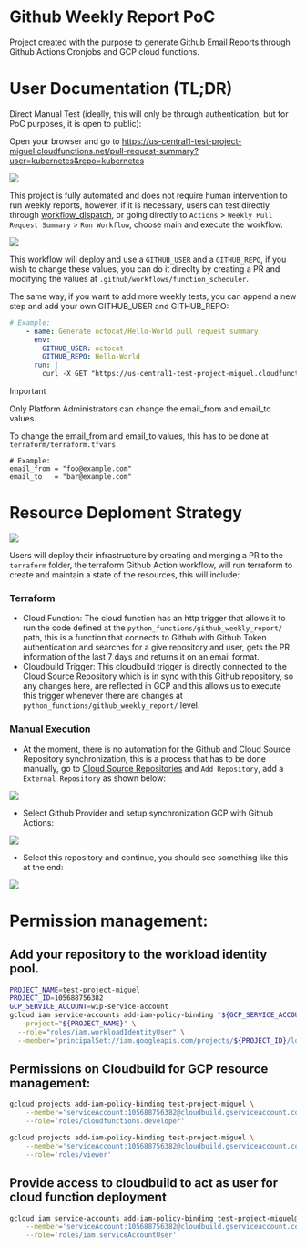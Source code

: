 # Github Weekly Report PoC

Project created with the purpose to generate Github Email Reports through Github Actions Cronjobs and GCP cloud functions.

# User Documentation (TL;DR)

Direct Manual Test (ideally, this will only be through authentication, but for PoC purposes, it is open to public):

Open your browser and go to https://us-central1-test-project-miguel.cloudfunctions.net/pull-request-summary?user=kubernetes&repo=kubernetes

![](img/easy-test.png)

This project is fully automated and does not require human intervention to run weekly reports, however, if it is necessary, users can test directly through [workflow_dispatch](https://github.com/miguelortize/github-weekly-report/actions/workflows/function_scheduler.yml), or going directly to `Actions` > `Weekly Pull Request Summary` > `Run Workflow`, choose main and execute the workflow.

![](img/run-workflow.png)

This workflow will deploy and use a `GITHUB_USER` and a `GITHUB_REPO`, if you wish to change these values, you can do it direclty by creating a PR and modifying the values at `.github/workflows/function_scheduler`.

The same way, if you want to add more weekly tests, you can append a new step and add your own GITHUB_USER and GITHUB_REPO:

```yaml
# Example:
    - name: Generate octocat/Hello-World pull request summary
      env:
        GITHUB_USER: octocat
        GITHUB_REPO: Hello-World
      run: |
        curl -X GET "https://us-central1-test-project-miguel.cloudfunctions.net/pull-request-summary?user=${{ env.GITHUB_USER }}&repo=${{ env.GITHUB_REPO }}"
```

> [!IMPORTANT]  
> Only Platform Administrators can change the email_from and email_to values.

To change the email_from and email_to values, this has to be done at `terraform/terraform.tfvars`

```hcl
# Example:
email_from = "foo@example.com"
email_to   = "bar@example.com"
```

# Resource Deploment Strategy

![](img/sailpoint-iac.png)

Users will deploy their infrastructure by creating and merging a PR to the `terraform` folder, the terraform Github Action workflow, will run terraform to create and maintain a state of the resources, this will include:

### Terraform

- Cloud Function: The cloud function has an http trigger that allows it to run the code defined at the `python_functions/github_weekly_report/` path, this is a function that connects to Github with Github Token authentication and searches for a give repository and user, gets the PR information of the last 7 days and returns it on an email format.
- Cloudbuild Trigger: This cloudbuild trigger is directly connected to the Cloud Source Repository which is in sync with this Github repository, so any changes here, are reflected in GCP and this allows us to execute this trigger whenever there are changes at `python_functions/github_weekly_report/` level.

### Manual Execution

- At the moment, there is no automation for the Github and Cloud Source Repository synchronization, this is a process that has to be done manually, go to [Cloud Source Repositories](https://source.cloud.google.com/test-project-miguel?authuser=0) and `Add Repository`, add a `External Repository` as shown below:

![](img/external-repo.png)

- Select Github Provider and setup synchronization GCP with Github Actions:

![](img/authorize-gcp-gh.png)

- Select this repository and continue, you should see something like this at the end:

![](img/gh-connected.png)

# Permission management:

## Add your repository to the workload identity pool.

```bash
PROJECT_NAME=test-project-miguel
PROJECT_ID=105688756382
GCP_SERVICE_ACCOUNT=wip-service-account
gcloud iam service-accounts add-iam-policy-binding "${GCP_SERVICE_ACCOUNT}@${PROJECT_NAME}.iam.gserviceaccount.com" \
  --project="${PROJECT_NAME}" \
  --role="roles/iam.workloadIdentityUser" \
  --member="principalSet://iam.googleapis.com/projects/${PROJECT_ID}/locations/global/workloadIdentityPools/liatrio-xyz-poc/attribute.repository/miguelortize/github-weekly-report"
```

## Permissions on Cloudbuild for GCP resource management:


```bash
gcloud projects add-iam-policy-binding test-project-miguel \
    --member='serviceAccount:105688756382@cloudbuild.gserviceaccount.com' \
    --role='roles/cloudfunctions.developer'

gcloud projects add-iam-policy-binding test-project-miguel \
    --member='serviceAccount:105688756382@cloudbuild.gserviceaccount.com' \
    --role='roles/viewer'
```

## Provide access to cloudbuild to act as user for cloud function deployment

```bash
gcloud iam service-accounts add-iam-policy-binding test-project-miguel@appspot.gserviceaccount.com \
    --member='serviceAccount:105688756382@cloudbuild.gserviceaccount.com' \
    --role='roles/iam.serviceAccountUser'
```